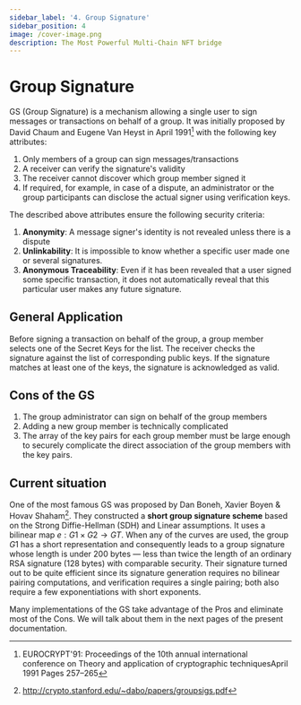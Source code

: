 ```yaml
---
sidebar_label: '4. Group Signature'
sidebar_position: 4
image: /cover-image.png
description: The Most Powerful Multi-Chain NFT bridge
---
```



# Group Signature

GS (Group Signature) is a mechanism allowing a single user to sign messages or transactions on behalf of a group. It was initially proposed by David Chaum and Eugene Van Heyst in April 1991[^1] with the following key attributes:

1. Only members of a group can sign messages/transactions
2. A receiver can verify the signature's validity
3. The receiver cannot discover which group member signed it
4. If required, for example, in case of a dispute, an administrator or the group participants can disclose the actual signer using verification keys.

The described above attributes ensure the following security criteria:
1. **Anonymity**: A message signer's identity is not revealed unless there is a dispute
2. **Unlinkability**: It is impossible to know whether a specific user made one or several signatures.
3. **Anonymous Traceability**: Even if it has been revealed that a user signed some specific transaction, it does not automatically reveal that this particular user makes any future signature.

## General Application

Before signing a transaction on behalf of the group, a group member selects one of the Secret Keys for the list. The receiver checks the signature against the list of corresponding public keys. If the signature matches at least one of the keys, the signature is acknowledged as valid.

## Cons of the GS

1. The group administrator can sign on behalf of the group members
2. Adding a new group member is technically complicated
3. The array of the key pairs for each group member must be large enough to securely complicate the direct association of the group members with the key pairs.

## Current situation

One of the most famous GS was proposed by Dan Boneh, Xavier Boyen & Hovav Shaham[^2]. They constructed a **short group signature scheme** based on the Strong Diffie-Hellman (SDH) and Linear assumptions. It uses a bilinear map $e: G1 × G2 → GT$. When any of the curves are used, the group $G1$ has a short representation and consequently leads to a group signature whose length is under 200 bytes — less than twice the length of an ordinary RSA signature (128 bytes) with comparable security. Their signature turned out to be quite efficient since its signature generation requires no bilinear pairing computations, and verification requires a single pairing; both also require a few exponentiations with short exponents.

Many implementations of the GS take advantage of the Pros and eliminate most of the Cons. We will talk about them in the next pages of the present documentation.

[^1]: EUROCRYPT'91: Proceedings of the 10th annual international conference on Theory and application of cryptographic techniquesApril 1991 Pages 257–265

[^2]: http://crypto.stanford.edu/~dabo/papers/groupsigs.pdf